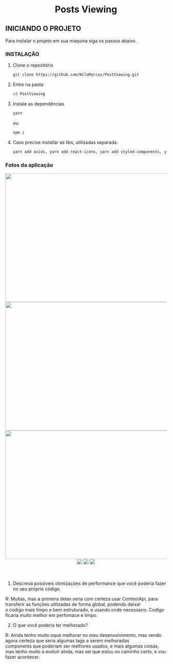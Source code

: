   <h1 align="center">Posts Viewing</h1>

<!-- Getting Started -->

## INICIANDO O PROJETO

Para instalar o projeto em sua maquina siga os passos abaixo.

### INSTALAÇÃO

1. Clone o repositório

   ```sh
   git clone https://github.com/NiloMarcos/PostViewing.git
   ```

2. Entre na pasta

   ```sh
   cd PostViewing
   ```

3. Instale as dependências

   ```sh
   yarn
   ```

   ou

   ```sh
   npm i

3. Caso precise installar as libs, utilizadas separada.

   ```sh
   yarn add axios, yarn add react-icons, yarn add styled-components, yarn add react-router-dom, 
   ```

### Fotos da aplicação

<div align="center">
   <img width="800" height="400" src="src/assets/Desktop1.png">
   <img width="800" height="400" src="src/assets/Desktop2.png">
   <img width="800" height="400" src="src/assets/Desktop3.png">
</div>

<div align="center">
   <img src="src/assets/Mobile1.png">
   <img src="src/assets/Mobile2.png">
   <img src="src/assets/Mobile3.png">
</div> <br/><br/>

1. Descreva possíveis otimizações de performance que você poderia fazer no seu
   próprio código.

R: Muitas, mas a primeira delas seria com certeza usar ContextApi, para transferir as funções utilizadas de forma global, podendo deixar <br/>
o codigo mais limpo e bem estruturado, e usando onde necessario. Codigo ficaria muito melhor em perfomace e limpo.

2. O que você poderia ter melhorado?

R: Ainda tenho muito oque melhorar no meu desenvolvimento, mas vendo agora certeza que seria algumas tags a serem melhoradas<br/>
components que poderiam ser melhores usados, e mais algumas coisas, mas tenho muito a evoluir ainda, mas sei que estou no caminho certo, e vou fazer acontecer.
